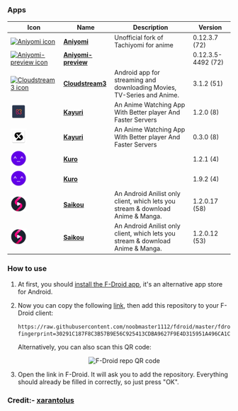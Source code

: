 ### Apps

<!-- This table is auto-generated. Do not edit -->
| Icon | Name | Description | Version |
| --- | --- | --- | --- |
| <a href="https://github.com/jmir1/aniyomi"><img src="fdroid/repo/icons/" alt="Aniyomi icon" width="36px" height="36px"></a> | [**Aniyomi**](https://github.com/jmir1/aniyomi) | Unofficial fork of Tachiyomi for anime | 0.12.3.7 (72) |
| <a href="https://github.com/jmir1/aniyomi-preview"><img src="fdroid/repo/icons/" alt="Aniyomi-preview icon" width="36px" height="36px"></a> | [**Aniyomi-preview**](https://github.com/jmir1/aniyomi-preview) |  | 0.12.3.5-4492 (72) |
| <a href="https://github.com/rereleased/release"><img src="fdroid/repo/icons/" alt="Cloudstream3 icon" width="36px" height="36px"></a> | [**Cloudstream3**](https://github.com/rereleased/release) | Android app for streaming and downloading Movies, TV-Series and Anime. | 3.1.2 (51) |
| <a href="https://github.com/Killerpac/Kayuri"><img src="fdroid/repo/icons/net.sanic.Kayuri.8.png" alt="Kayuri icon" width="36px" height="36px"></a> | [**Kayuri**](https://github.com/Killerpac/Kayuri) | An Anime Watching App With Better player And Faster Servers | 1.2.0 (8) |
| <a href="https://github.com/Killerpac/Kayuri"><img src="fdroid/repo/icons/net.xblacky.animexstream.8.png" alt="Kayuri icon" width="36px" height="36px"></a> | [**Kayuri**](https://github.com/Killerpac/Kayuri) | An Anime Watching App With Better player And Faster Servers | 0.3.0 (8) |
| <a href="https://github.com/deceptions/no"><img src="fdroid/repo/icons/com.deceptions.no.tv.4.png" alt="Kuro icon" width="36px" height="36px"></a> | [**Kuro**](https://github.com/deceptions/no) |  | 1.2.1 (4) |
| <a href="https://github.com/deceptions/no"><img src="fdroid/repo/icons/com.deceptions.no.4.png" alt="Kuro icon" width="36px" height="36px"></a> | [**Kuro**](https://github.com/deceptions/no) |  | 1.9.2 (4) |
| <a href="https://github.com/saikou-app/saikou"><img src="fdroid/repo/icons/ani.saikou.beta.58.png" alt="Saikou icon" width="36px" height="36px"></a> | [**Saikou**](https://github.com/saikou-app/saikou) | An Android Anilist only client, which lets you stream &amp; download Anime &amp; Manga. | 1.2.0.17 (58) |
| <a href="https://github.com/saikou-app/saikou"><img src="fdroid/repo/icons/ani.saikou.53.png" alt="Saikou icon" width="36px" height="36px"></a> | [**Saikou**](https://github.com/saikou-app/saikou) | An Android Anilist only client, which lets you stream &amp; download Anime &amp; Manga. | 1.2.0.12 (53) |
<!-- end apps table -->




### How to use
1. At first, you should [install the F-Droid app](https://f-droid.org/), it's an alternative app store for Android.
2. Now you can copy the following [link](https://raw.githubusercontent.com/noobmaster1112/fdroid/master/fdroid/repo?fingerprint=30291C187F8C3B57B9E56C925413CDBA9627F9E4D315951A496CA1CC112FB4BF), then add this repository to your F-Droid client:

    ```
    https://raw.githubusercontent.com/noobmaster1112/fdroid/master/fdroid/repo?fingerprint=30291C187F8C3B57B9E56C925413CDBA9627F9E4D315951A496CA1CC112FB4BF
    ```
    Alternatively, you can also scan this QR code:

    <p align="center">
      <img src=".github/qrcode.png?raw=true" alt="F-Droid repo QR code"/>
    </p>

3. Open the link in F-Droid. It will ask you to add the repository. Everything should already be filled in correctly, so just press "OK".



### Credit:- [xarantolus](https://github.com/xarantolus/fdroid)
